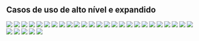 ## Casos de uso de alto nível e expandido

<img src="https://github.com/LucasHenderson/Engenharia_De_Software2_LucasH/blob/main/imgs/imgs-casos-de-uso/img1.png"/>
<img src="https://github.com/LucasHenderson/Engenharia_De_Software2_LucasH/blob/main/imgs/imgs-casos-de-uso/img2.png"/>
<img src="https://github.com/LucasHenderson/Engenharia_De_Software2_LucasH/blob/main/imgs/imgs-casos-de-uso/img3.png"/>
<img src="https://github.com/LucasHenderson/Engenharia_De_Software2_LucasH/blob/main/imgs/imgs-casos-de-uso/img4.png"/>
<img src="https://github.com/LucasHenderson/Engenharia_De_Software2_LucasH/blob/main/imgs/imgs-casos-de-uso/img5.png"/>
<img src="https://github.com/LucasHenderson/Engenharia_De_Software2_LucasH/blob/main/imgs/imgs-casos-de-uso/img6.png"/>
<img src="https://github.com/LucasHenderson/Engenharia_De_Software2_LucasH/blob/main/imgs/imgs-casos-de-uso/img7.png"/>
<img src="https://github.com/LucasHenderson/Engenharia_De_Software2_LucasH/blob/main/imgs/imgs-casos-de-uso/img8.png"/>
<img src="https://github.com/LucasHenderson/Engenharia_De_Software2_LucasH/blob/main/imgs/imgs-casos-de-uso/img9.png"/>
<img src="https://github.com/LucasHenderson/Engenharia_De_Software2_LucasH/blob/main/imgs/imgs-casos-de-uso/img10.png"/>
<img src="https://github.com/LucasHenderson/Engenharia_De_Software2_LucasH/blob/main/imgs/imgs-casos-de-uso/img11.png"/>
<img src="https://github.com/LucasHenderson/Engenharia_De_Software2_LucasH/blob/main/imgs/imgs-casos-de-uso/img12.png"/>
<img src="https://github.com/LucasHenderson/Engenharia_De_Software2_LucasH/blob/main/imgs/imgs-casos-de-uso/img13.png"/>
<img src="https://github.com/LucasHenderson/Engenharia_De_Software2_LucasH/blob/main/imgs/imgs-casos-de-uso/img14.png"/>
<img src="https://github.com/LucasHenderson/Engenharia_De_Software2_LucasH/blob/main/imgs/imgs-casos-de-uso/img15.png"/>
<img src="https://github.com/LucasHenderson/Engenharia_De_Software2_LucasH/blob/main/imgs/imgs-casos-de-uso/img16.png"/>
<img src="https://github.com/LucasHenderson/Engenharia_De_Software2_LucasH/blob/main/imgs/imgs-casos-de-uso/img17.png"/>
<img src="https://github.com/LucasHenderson/Engenharia_De_Software2_LucasH/blob/main/imgs/imgs-casos-de-uso/img18.png"/>
<img src="https://github.com/LucasHenderson/Engenharia_De_Software2_LucasH/blob/main/imgs/imgs-casos-de-uso/img19.png"/>
<img src="https://github.com/LucasHenderson/Engenharia_De_Software2_LucasH/blob/main/imgs/imgs-casos-de-uso/img20.png"/>
<img src="https://github.com/LucasHenderson/Engenharia_De_Software2_LucasH/blob/main/imgs/imgs-casos-de-uso/img21.png"/>
<img src="https://github.com/LucasHenderson/Engenharia_De_Software2_LucasH/blob/main/imgs/imgs-casos-de-uso/img22.png"/>
<img src="https://github.com/LucasHenderson/Engenharia_De_Software2_LucasH/blob/main/imgs/imgs-casos-de-uso/img23.png"/>
<img src="https://github.com/LucasHenderson/Engenharia_De_Software2_LucasH/blob/main/imgs/imgs-casos-de-uso/img24.png"/>
<img src="https://github.com/LucasHenderson/Engenharia_De_Software2_LucasH/blob/main/imgs/imgs-casos-de-uso/img25.png"/>
<img src="https://github.com/LucasHenderson/Engenharia_De_Software2_LucasH/blob/main/imgs/imgs-casos-de-uso/img26.png"/>
<img src="https://github.com/LucasHenderson/Engenharia_De_Software2_LucasH/blob/main/imgs/imgs-casos-de-uso/img27.png"/>
<img src="https://github.com/LucasHenderson/Engenharia_De_Software2_LucasH/blob/main/imgs/imgs-casos-de-uso/img28.png"/>
<img src="https://github.com/LucasHenderson/Engenharia_De_Software2_LucasH/blob/main/imgs/imgs-casos-de-uso/img29.png"/>
<img src="https://github.com/LucasHenderson/Engenharia_De_Software2_LucasH/blob/main/imgs/imgs-casos-de-uso/img30.png"/>
